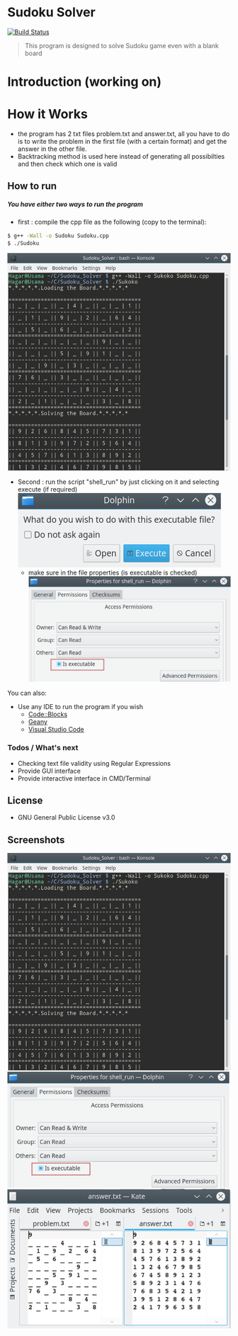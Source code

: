 # Sudoku Solver
[![Build Status](https://travis-ci.org/joemccann/dillinger.svg?branch=master)](https://travis-ci.org/joemccann/dillinger)

> This program is designed to solve Sudoku game even with a blank board
# Introduction (working on)
# How it Works
* the program has 2 txt files problem.txt and answer.txt, all you have to do is to write the problem in the first file (with a certain format) and get the answer in the other file.
* Backtracking method is used here instead of generating all possibilties and then check which one is valid

How to run
-----------
##### You have either two ways to run the program
*  first : compile the cpp file as the following (copy to the terminal):
```sh 
$ g++ -Wall -o Sudoku Sudoku.cpp
$ ./Sudoku
```
![Compile_terminal](https://github.com/Hagar-Usama/Sudoku_Solver/blob/master/screenshots/compile_in_terminal.png)


* Second : run the script "shell_run" by just clicking on it and selecting execute (if required)
 ![execute](https://github.com/Hagar-Usama/Sudoku_Solver/blob/master/screenshots/execute_shell.png)
    - make sure in the file properties (is executable is checked)   
    ![run_script](https://github.com/Hagar-Usama/Sudoku_Solver/blob/master/screenshots/shell_config.png)

 

You can also:
  * Use any IDE to run the program if you wish
    - [Code::Blocks](http://www.codeblocks.org/)
    - [Geany](https://www.geany.org/)
    - [Visual Studio Code](https://code.visualstudio.com/)
 
  
### Todos / What's next


 - Checking text file validity using Regular Expressions
 - Provide GUI interface
 - Provide interactive interface in CMD/Terminal

License
----
- GNU General Public License v3.0

Screenshots
----
![Compile_terminal](https://github.com/Hagar-Usama/Sudoku_Solver/blob/master/screenshots/compile_in_terminal.png)
![run_script](https://github.com/Hagar-Usama/Sudoku_Solver/blob/master/screenshots/shell_config.png)
![sample_run](https://github.com/Hagar-Usama/Sudoku_Solver/blob/master/screenshots/problem%26answer.png)
